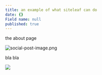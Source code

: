 ```yaml
---
title: an example of what siteleaf can do
date: {}
Field name: null
published: true
---
```


the about page

![social-post-image.png](/uploads/social-post-image.png)

bla bla


![]({{site.baseurl}}/logo.png)